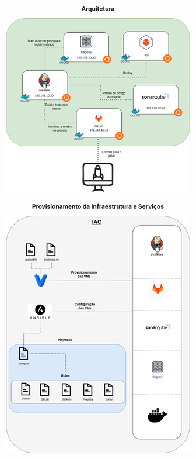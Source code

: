 <h3 align="center">Arquitetura</h3>

<p align="center">
  <img alt="Ambiente" src="../data/ambiente.png">
</p>

<h3 align="center">Provisionamento da Infraestrutura e Serviços</h3>

<p align="center">
  <img alt="Ambiente" src="../data/provisionamento.png">
</p>